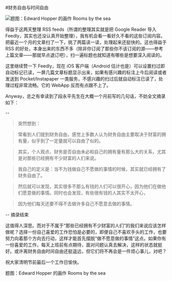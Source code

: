 #财务自由与时间自由

<!-- description: 时间自由才是真的自由。-->
<!-- date: 2013-03-31 -->

![题图：Edward Hopper 的画作 Rooms by the sea](http://ww3.sinaimg.cn/large/a74eed94jw1e3c8fq1o0nj.jpg)

得益于这两天整理 RSS feeds（所谓的整理其实就是把 Google Reader 导入 Feedly，其实也还没认真开始整理），我有机会看一看好久不看的这些订阅内容。把最近一个月的文章扫了一下，挑了两篇读一读，处理起来还挺快的。这也得益于 RSS 的好处，本身出来的东西不多（除非你订阅了那些你不该订阅的源——参考上篇文章——那就早点退订吧），扫一遍标题也就知道有哪些是想要深入阅读的。

这里继续赞一下 Feedly，现在 iOS 客户端（Android 估计也是）可以设置扫过即自动标记已读，一屏几篇文章标题显示出来，如果有感兴趣的标注上今后阅读或者发送到 Pocket/Instapaper 一类服务，不感兴趣的扫过后就自动标注已读了，处理过程非常流畅。它的 WebApp 反而有点跟不上了。

Anyway，总之有幸读到了段永平先生在大概一个月前写的几句话，不妨全文摘录如下：

--

> 突然想到：

> 常看到人们提到财务自由，感觉上多数人认为财务自由主要取决于财富的拥有量，似乎到了一定量就可以自由了似的。

> 其实，个人观点，财务是否自由未必和自己的拥有量有那么大的关系，尤其是对那些已经拥有不少财富的人们来说。

> 我自己的定义是：当不为钱做自己不愿做的事情的时候，其实就已经拥有了财务自由了。

> 然后就可以发现，其实很多不那么有钱的人们可以很开心，因为他们在做他们愿意做的事情。同时也会发现，有些很有钱的人其实不太开心，

> 因为他们每天还要不得不去做许多自己不愿意去做的事情。

-- 摘录结束

这值得人深思。而对于不属于“那些已经拥有不少财富的人们”的我们来说应该怎样做呢？选择一份自己喜爱的工作恐怕是必要的，即便自己不喜欢手头的工作，也要努力向着那个方向去行动，这样才能首先摆脱“做不愿意做的事情”这点。如果你有一份喜爱的工作，每天上班前有点期待，面对问题认真去解决，这样的状态就挺好。或许离财务自由时间自由还挺遥远，但它们将不再会是一件烦心事儿，对吧？

祝大家清明节前最后一个工作日愉快。

题图：Edward Hopper 的画作 Rooms by the sea



